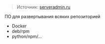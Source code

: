 > Источник: [serveradmin.ru](https://serveradmin.ru/lokalnyj-repozitorij-paketov-i-docker-obrazov-nexus-repository/)

ПО для развертывания всяких репозиторией
 - Docker
 - deb/rpm
 - python/npm/...